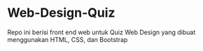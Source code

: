 # Web-Design-Quiz
Repo ini berisi front end web untuk Quiz Web Design yang dibuat menggunakan HTML, CSS, dan Bootstrap 
